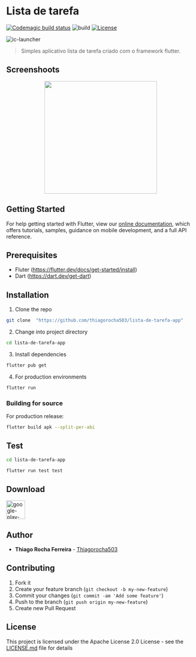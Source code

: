 # Lista de tarefa
[![Codemagic build status](https://api.codemagic.io/apps/5e303a834b601e001758e703/5e303a834b601e001758e702/status_badge.svg)](https://codemagic.io/apps/5e303a834b601e001758e703/5e303a834b601e001758e702/latest_build) ![build](https://github.com/thiagorocha503/lista-de-tarefa-app/workflows/Flutter%20CI/badge.svg?event=push&pull_request) [![License](https://img.shields.io/badge/License-Apache%202.0-blue.svg)](https://opensource.org/licenses/Apache-2.0)

<img src="https://i.ibb.co/vcX9C5n/ic-launcher.png" alt="ic-launcher" border="0">

> Simples aplicativo lista de tarefa criado com o framework flutter.

## Screenshoots

<center>
  <img src="https://thiagorocha503.github.io/images/todo_screen.png" width="300">
</center>

## Getting Started
For help getting started with Flutter, view our
[online documentation](https://flutter.dev/docs), which offers tutorials,
samples, guidance on mobile development, and a full API reference.


## Prerequisites
 * Fluter (https://flutter.dev/docs/get-started/install)
 * Dart (https://dart.dev/get-dart)

## Installation
1. Clone the repo
```sh
git clone  "https://github.com/thiagorocha503/lista-de-tarefa-app"
```
2. Change into project directory
```sh
cd lista-de-tarefa-app
```
3. Install dependencies
```sh
flutter pub get
```
4. For production environments
```sh
flutter run
```

### Building for source
For production release:
```sh
flutter build apk --split-per-abi
```

## Test
```sh
cd lista-de-tarefa-app
```
```sh
flutter run test test
```
## Download

<a href="https://play.google.com/store/apps/details?id=io.github.thiagorocha503.lista_de_tarefas" alt="Get it on Google play">
  <img src="https://i.ibb.co/51Q4zYb/google-play-badge.png" alt="google-play-badge" border="0" height="50">
</a>

## Author
* **Thiago Rocha Ferreira** - [Thiagorocha503](https://github.com/thiagorocha503)

## Contributing

1. Fork it
2. Create your feature branch (`git checkout -b my-new-feature`)
3. Commit your changes (`git commit -am 'Add some feature'`)
4. Push to the branch (`git push origin my-new-feature`)
5. Create new Pull Request


## License

This project is licensed under the Apache License 2.0 License - see the [LICENSE.md](LICENSE.md) file for details



